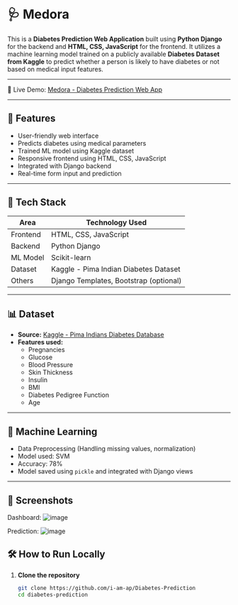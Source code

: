 # 🩺 Medora

This is a **Diabetes Prediction Web Application** built using **Python Django** for the backend and **HTML, CSS, JavaScript** for the frontend. It utilizes a machine learning model trained on a publicly available **Diabetes Dataset from Kaggle** to predict whether a person is likely to have diabetes or not based on medical input features.

---

🚀 Live Demo: [Medora - Diabetes Prediction Web App](https://medora-for-u.onrender.com/)

---

## 🚀 Features

- User-friendly web interface
- Predicts diabetes using medical parameters
- Trained ML model using Kaggle dataset
- Responsive frontend using HTML, CSS, JavaScript
- Integrated with Django backend
- Real-time form input and prediction

---

## 📂 Tech Stack

| Area      | Technology Used               |
|-----------|-------------------------------|
| Frontend  | HTML, CSS, JavaScript         |
| Backend   | Python Django                 |
| ML Model  | Scikit-learn                  |
| Dataset   | Kaggle - Pima Indian Diabetes Dataset |
| Others    | Django Templates, Bootstrap (optional)

---

## 📊 Dataset

- **Source:** [Kaggle - Pima Indians Diabetes Database](https://www.kaggle.com/datasets/uciml/pima-indians-diabetes-database)
- **Features used:**
  - Pregnancies
  - Glucose
  - Blood Pressure
  - Skin Thickness
  - Insulin
  - BMI
  - Diabetes Pedigree Function
  - Age

---

## 🧠 Machine Learning

- Data Preprocessing (Handling missing values, normalization)
- Model used: SVM
- Accuracy: 78%
- Model saved using `pickle` and integrated with Django views

---

## 📸 Screenshots

Dashboard:
![image](https://github.com/user-attachments/assets/b9f27239-9aad-4a65-bb69-84be4e51f81d)


Prediction:
![image](https://github.com/user-attachments/assets/11061e47-d399-48f5-85d1-5efd2f561c27)





## 🛠️ How to Run Locally

1. **Clone the repository**
   ```bash
   git clone https://github.com/i-am-ap/Diabetes-Prediction
   cd diabetes-prediction
